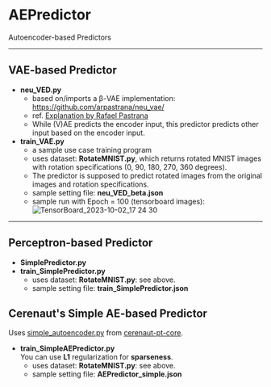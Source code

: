 # AEPredictor
Autoencoder-based Predictors
***
## VAE-based Predictor
* **neu_VED.py**
  * based on/imports a β-VAE implementation:  https://github.com/arpastrana/neu_vae/
  * ref. [Explanation by Rafael Pastrana](https://wandb.ai/arpastrana/beta_vae/reports/Disentangling-Variational-Autoencoders--VmlldzozNDQ3MDk)
  * While (V)AE predicts the encoder input, this predictor predicts other input based on the encoder input.
* **train_VAE.py**
  * a sample use case training program
  * uses dataset: **RotateMNIST.py**, which returns rotated MNIST images with rotation specifications (0, 90, 180, 270, 360 degrees). 
  * The predictor is supposed to predict rotated images from the original images and rotation specifications.
  * sample setting file: **neu_VED_beta.json**
  * sample run with Epoch = 100 (tensorboard images):
 ![TensorBoard_2023-10-02_17 24 30](https://github.com/rondelion/AEDPredictor/assets/11871187/4e366e0d-42d2-4f1e-8656-ff6024599005)
***
## Perceptron-based Predictor
* **SimplePredictor.py**
* **train_SimplePredictor.py**
  * uses dataset: **RotateMNIST.py**: see above.
  * sample setting file: **train_SimplePredictor.json**

## Cerenaut's Simple AE-based Predictor
Uses [simple_autoencoder.py](https://github.com/Cerenaut/cerenaut-pt-core/blob/master/cerenaut_pt_core/components/simple_autoencoder.py) from [cerenaut-pt-core](https://github.com/Cerenaut/cerenaut-pt-core).

* **train_SimpleAEPredictor.py**  
You can use **L1** regularization for **sparseness**.
  * uses dataset: **RotateMNIST.py**: see above.
  * sample setting file: **AEPredictor_simple.json**


